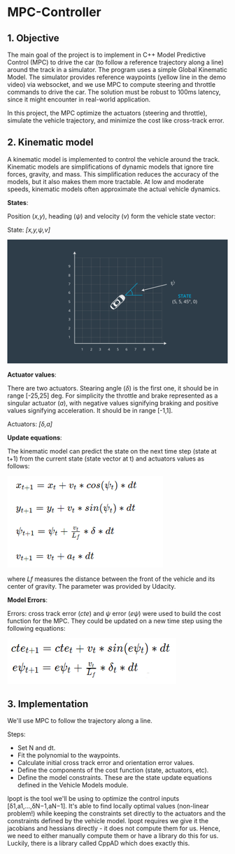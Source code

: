 # MPC-Controller

## 1. Objective
The main goal of the project is to implement in C++ Model Predictive Control (MPC) to drive the car (to follow a reference trajectory along a line) around the track in a simulator. The program uses a simple Global Kinematic Model. The simulator provides reference waypoints (yellow line in the demo video) via websocket, and we use MPC to compute steering and throttle commands to drive the car. The solution must be robust to 100ms latency, since it might encounter in real-world application.

In this project, the MPC optimize the actuators (steering and throttle), simulate the vehicle trajectory, and minimize the cost like cross-track error.

## 2. Kinematic model

A kinematic model is implemented to control the vehicle around the track. Kinematic models are simplifications of dynamic models that ignore tire forces, gravity, and mass. This simplification reduces the accuracy of the models, but it also makes them more tractable. At low and moderate speeds, kinematic models often approximate the actual vehicle dynamics.

**States**: 

Position (_x,y_), heading (_ψ_) and velocity (_v_) form the vehicle state vector:

State: _[x,y,ψ,v]_

![State](readme_img/state.png)


**Actuator values**:

There are two actuators. Stearing angle (_δ_) is the first one, it should be in range [-25,25] deg. For simplicity the throttle and brake represented as a singular actuator (_a_), with negative values signifying braking and positive values signifying acceleration. It should be in range [-1,1].

Actuators: _[δ,a]_


**Update equations**:

The kinematic model can predict the state on the next time step (state at t+1) from the current state (state vector at t) and actuators values as follows:

![Kinematic model](readme_img/eq1.png)

where _Lf_ measures the distance between the front of the vehicle and its center of gravity. The parameter was provided by Udacity.


**Model Errors**:

Errors: cross track error (_cte_) and _ψ_ error (_eψ_) were used to build the cost function for the MPC. They could be updated on a new time step using the following equations:

![Erroers update model](readme_img/eq2.png)

## 3. Implementation

We'll use MPC to follow the trajectory along a line.

Steps:

* Set N and dt.
* Fit the polynomial to the waypoints.
* Calculate initial cross track error and orientation error values.
* Define the components of the cost function (state, actuators, etc). 
* Define the model constraints. These are the state update equations defined in the Vehicle Models module.


Ipopt is the tool we'll be using to optimize the control inputs [δ1,a1,...,δN−1,aN−1]. It's able to find locally optimal values (non-linear problem!) while keeping the constraints set directly to the actuators and the constraints defined by the vehicle model. Ipopt requires we give it the jacobians and hessians directly - it does not compute them for us. Hence, we need to either manually compute them or have a library do this for us. Luckily, there is a library called CppAD which does exactly this.


